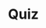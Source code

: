 ---
title: "Quiz"
passing_percentage: 70
layout: "test"
type: "test"
questions:
  - id: "q1"
    text: "What does Meshery Playground provide for managing Kubernetes resources?"
    type: "single-answer"
    marks: 2
    options:
      - id: "a"
        text: "Command line interface only"
      - id: "b"
        text: "Visual tools for managing Kubernetes resources"
        is_correct: true
      - id: "c"
        text: "Database management tools"
      - id: "d"
        text: "Container runtime environment"
  - id: "q2"
    text: "What resources will you create in this WordPress and MySQL tutorial? (Select all that apply)"
    type: "multiple-answers"
    marks: 2
    options:
      - id: "a"
        text: "Persistent volumes"
        is_correct: true
      - id: "b"
        text: "Secret for the database"
        is_correct: true
      - id: "c"
        text: "Load balancer configurations"
      - id: "d"
        text: "Service mesh configurations"
  - id: "q3"
    text: "Which file format defines Kubernetes resources?"
    type: "short_answer" 
    marks: 2
    correct_answer: "YAML" 
---